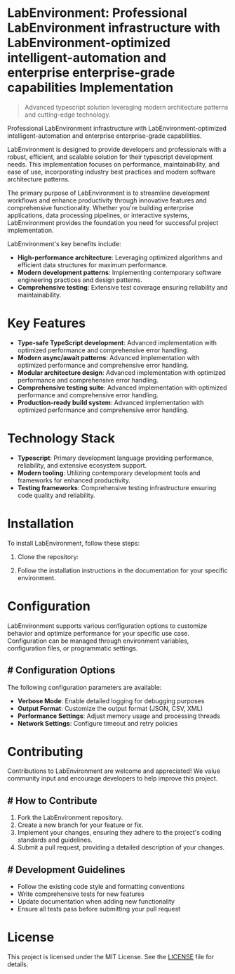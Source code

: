 <!-- fallback_LabEnvironment_20250803093841_47974 -->

# LabEnvironment: Professional LabEnvironment infrastructure with LabEnvironment-optimized intelligent-automation and enterprise enterprise-grade capabilities Implementation
> Advanced typescript solution leveraging modern architecture patterns and cutting-edge technology.

Professional LabEnvironment infrastructure with LabEnvironment-optimized intelligent-automation and enterprise enterprise-grade capabilities.

LabEnvironment is designed to provide developers and professionals with a robust, efficient, and scalable solution for their typescript development needs. This implementation focuses on performance, maintainability, and ease of use, incorporating industry best practices and modern software architecture patterns.

The primary purpose of LabEnvironment is to streamline development workflows and enhance productivity through innovative features and comprehensive functionality. Whether you're building enterprise applications, data processing pipelines, or interactive systems, LabEnvironment provides the foundation you need for successful project implementation.

LabEnvironment's key benefits include:

* **High-performance architecture**: Leveraging optimized algorithms and efficient data structures for maximum performance.
* **Modern development patterns**: Implementing contemporary software engineering practices and design patterns.
* **Comprehensive testing**: Extensive test coverage ensuring reliability and maintainability.

# Key Features

* **Type-safe TypeScript development**: Advanced implementation with optimized performance and comprehensive error handling.
* **Modern async/await patterns**: Advanced implementation with optimized performance and comprehensive error handling.
* **Modular architecture design**: Advanced implementation with optimized performance and comprehensive error handling.
* **Comprehensive testing suite**: Advanced implementation with optimized performance and comprehensive error handling.
* **Production-ready build system**: Advanced implementation with optimized performance and comprehensive error handling.

# Technology Stack

* **Typescript**: Primary development language providing performance, reliability, and extensive ecosystem support.
* **Modern tooling**: Utilizing contemporary development tools and frameworks for enhanced productivity.
* **Testing frameworks**: Comprehensive testing infrastructure ensuring code quality and reliability.

# Installation

To install LabEnvironment, follow these steps:

1. Clone the repository:


2. Follow the installation instructions in the documentation for your specific environment.

# Configuration

LabEnvironment supports various configuration options to customize behavior and optimize performance for your specific use case. Configuration can be managed through environment variables, configuration files, or programmatic settings.

## # Configuration Options

The following configuration parameters are available:

* **Verbose Mode**: Enable detailed logging for debugging purposes
* **Output Format**: Customize the output format (JSON, CSV, XML)
* **Performance Settings**: Adjust memory usage and processing threads
* **Network Settings**: Configure timeout and retry policies

# Contributing

Contributions to LabEnvironment are welcome and appreciated! We value community input and encourage developers to help improve this project.

## # How to Contribute

1. Fork the LabEnvironment repository.
2. Create a new branch for your feature or fix.
3. Implement your changes, ensuring they adhere to the project's coding standards and guidelines.
4. Submit a pull request, providing a detailed description of your changes.

## # Development Guidelines

* Follow the existing code style and formatting conventions
* Write comprehensive tests for new features
* Update documentation when adding new functionality
* Ensure all tests pass before submitting your pull request

# License

This project is licensed under the MIT License. See the [LICENSE](https://github.com/gary111868/LabEnvironment/blob/main/LICENSE) file for details.
